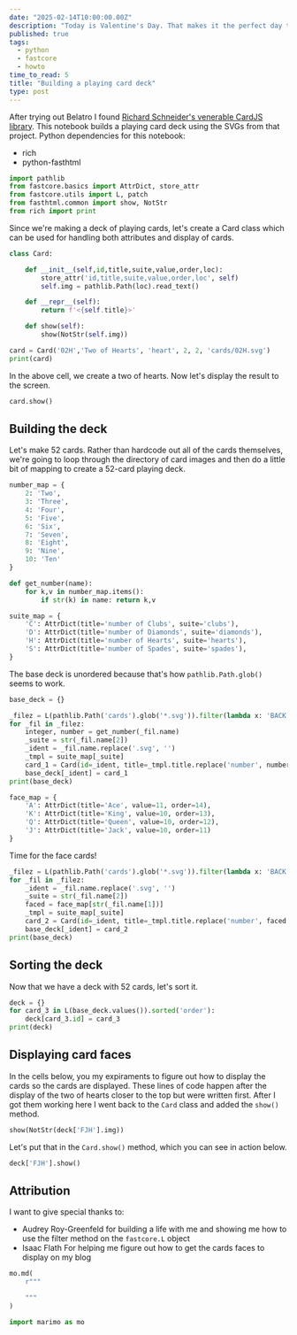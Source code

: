 ```yaml
---
date: "2025-02-14T10:00:00.00Z"
description: "Today is Valentine's Day. That makes it the perfect day to write a blog post about showing how to not just build a deck of cards, but show off cards from the heart suite."
published: true
tags:
  - python
  - fastcore
  - howto
time_to_read: 5
title: "Building a playing card deck"
type: post
---
```


After trying out Belatro I found [Richard Schneider's venerable CardJS library](https://github.com/richardschneider/cardsJS). This notebook builds a playing card deck using the SVGs from that project. Python dependencies for this notebook:

- rich
- python-fasthtml

```python {.marimo}
import pathlib
from fastcore.basics import AttrDict, store_attr
from fastcore.utils import L, patch
from fasthtml.common import show, NotStr
from rich import print
```

Since we're making a deck of playing cards, let's create a Card class which can be used for handling both attributes and display of cards.

```python {.marimo}
class Card:

    def __init__(self,id,title,suite,value,order,loc):
        store_attr('id,title,suite,value,order,loc', self)
        self.img = pathlib.Path(loc).read_text()

    def __repr__(self):
        return f'<{self.title}>'

    def show(self):
        show(NotStr(self.img))

card = Card('02H','Two of Hearts', 'heart', 2, 2, 'cards/02H.svg')
print(card)
```

In the above cell, we create a two of hearts. Now let's display the result to the screen.

```python {.marimo}
card.show()
```

## Building the deck

Let's make 52 cards. Rather than hardcode out all of the cards themselves, we're going to loop through the directory of card images and then do a little bit of mapping to create a 52-card playing deck.

```python {.marimo}
number_map = {
    2: 'Two',
    3: 'Three',
    4: 'Four',
    5: 'Five',
    6: 'Six',
    7: 'Seven',
    8: 'Eight',
    9: 'Nine',
    10: 'Ten'
}
```

```python {.marimo}
def get_number(name):
    for k,v in number_map.items():
        if str(k) in name: return k,v
```

```python {.marimo}
suite_map = {
    'C': AttrDict(title='number of Clubs', suite='clubs'),
    'D': AttrDict(title='number of Diamonds', suite='diamonds'),
    'H': AttrDict(title='number of Hearts', suite='hearts'),
    'S': AttrDict(title='number of Spades', suite='spades'),
}
```

The base deck is unordered because that's how `pathlib.Path.glob()` seems to work.

```python {.marimo}
base_deck = {}
```

```python {.marimo}
_filez = L(pathlib.Path('cards').glob('*.svg')).filter(lambda x: 'BACK' not in str(x)).filter(lambda x: str(x.name)[0].isdigit())
for _fil in _filez:
    integer, number = get_number(_fil.name)
    _suite = str(_fil.name[2])
    _ident = _fil.name.replace('.svg', '')
    _tmpl = suite_map[_suite]
    card_1 = Card(id=_ident, title=_tmpl.title.replace('number', number), suite=_tmpl.suite, value=integer, order=integer, loc=str(_fil))
    base_deck[_ident] = card_1
print(base_deck)
```

```python {.marimo}
face_map = {
    'A': AttrDict(title='Ace', value=11, order=14),
    'K': AttrDict(title='King', value=10, order=13),
    'Q': AttrDict(title='Queen', value=10, order=12),
    'J': AttrDict(title='Jack', value=10, order=11)
}
```

Time for the face cards!

```python {.marimo}
_filez = L(pathlib.Path('cards').glob('*.svg')).filter(lambda x: 'BACK' not in str(x)).filter(lambda x: str(x.name)[0].isdigit() is False)
for _fil in _filez:
    _ident = _fil.name.replace('.svg', '')
    _suite = str(_fil.name[2])
    faced = face_map[str(_fil.name[1])]
    _tmpl = suite_map[_suite]
    card_2 = Card(id=_ident, title=_tmpl.title.replace('number', faced.title), suite=_tmpl.suite, value=faced.value, order=faced.order, loc=str(_fil))
    base_deck[_ident] = card_2
print(base_deck)
```

## Sorting the deck

Now that we have a deck with 52 cards, let's sort it.

```python {.marimo}
deck = {}
for card_3 in L(base_deck.values()).sorted('order'):
    deck[card_3.id] = card_3
print(deck)
```

## Displaying card faces

In the cells below, you my expiraments to figure out how to display the cards so the cards are displayed. These lines of code happen after the display of the two of hearts closer to the top but were written first. After I got them working here I went back to the `Card` class and added the `show()` method.

```python {.marimo}
show(NotStr(deck['FJH'].img))
```

Let's put that in the `Card.show()` method, which you can see in action below.

```python {.marimo}
deck['FJH'].show()
```

## Attribution

I want to give special thanks to:

- Audrey Roy-Greenfeld for building a life with me and showing me how to use the filter method on the `fastcore.L` object
- Isaac Flath For helping me figure out how to get the cards faces to display on my blog

```python {.marimo hide_code="true"}
mo.md(
    r"""

    """
)
```

```python {.marimo}
import marimo as mo
```